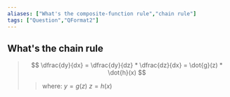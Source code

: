 ```yaml
---
aliases: ["What's the composite-function rule","chain rule"]
tags: ["Question","QFormat2"]
---
```


## What's the chain rule
> $$ \dfrac{dy}{dx} = \dfrac{dy}{dz} * \dfrac{dz}{dx} = \dot{g}(z) * \dot{h}(x) $$ 
>> where:
>> $y = g(z)$
>> $z = h(x)$ 